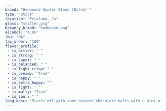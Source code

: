 ```yaml
---
brand: "Henhouse Oyster Stout (Nitro) "
type: "Stout"
location: "Petaluma, Ca"
glass: "snifter.png"
brewery_brand: "henhouse.png"
alcohol: "4.9%"
ibu: "NA"
tap_order: "109"
flavor_profile:
 - is_bitter: " "
 - is_strong: " "
 - is_sweet: " "
 - is_balanced: " "
 - is_light_crisp: " "
 - is_creamy: "True"
 - is_hoppy: " "
 - is_extra_hoppy: ""
 - is_light: " "
 - is_malty: "True"
 - is_sour: " "
long_desc: "Starts off with some roasted chocolate malts with a hint of coffee and a bit of a mineraly flavor. Through the middle, some sweeter milk chocolate flavors come through with a bit more roasted flavor. The finish is a mix of roasted chocolate and coffee with a touch of sweetness and minerals, and a hint of dark fruit."
---
```

